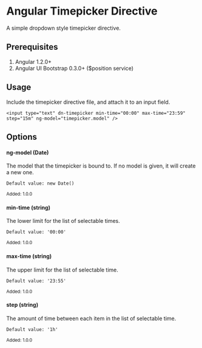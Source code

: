 # Angular Timepicker Directive

A simple dropdown style timepicker directive.

## Prerequisites

1. Angular 1.2.0+
2. Angular UI Bootstrap 0.3.0+ ($position service)
 
## Usage

Include the timepicker directive file, and attach it to an input field.

    <input type="text" dn-timepicker min-time="00:00" max-time="23:59" step="15m" ng-model="timepicker.model" />
    
## Options

#### ng-model (Date)

The model that the timepicker is bound to. If no model is given, it will create a new one.

    Default value: new Date()

<sub>Added: 1.0.0</sub>

#### min-time (string)

The lower limit for the list of selectable times.

    Default value: '00:00'

<sub>Added: 1.0.0</sub>

#### max-time (string)

The upper limit for the list of selectable time.

    Default value: '23:55'

<sub>Added: 1.0.0</sub>

#### step (string)

The amount of time between each item in the list of selectable time.

    Default value: '1h'

<sub>Added: 1.0.0</sub>
